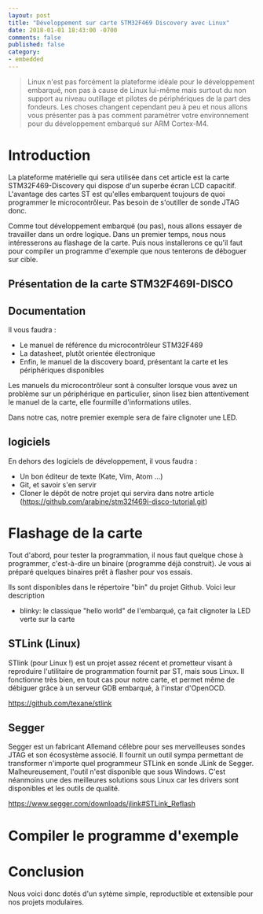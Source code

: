 ```yaml
---
layout: post
title: "Développement sur carte STM32F469 Discovery avec Linux"
date: 2018-01-01 18:43:00 -0700
comments: false
published: false
category:
- embedded
---
```


> Linux n'est pas forcément la plateforme idéale pour le développement embarqué, non pas à cause de Linux lui-même mais surtout du non support au niveau outillage et pilotes de périphériques de la part des fondeurs. Les choses changent cependant peu à peu et nous allons vous présenter pas à pas comment paramétrer votre environnement pour du développement embarqué sur ARM Cortex-M4.

# Introduction

La plateforme matérielle qui sera utilisée dans cet article est la carte STM32F469-Discovery qui dispose d'un superbe écran LCD capacitif. L'avantage des cartes ST est qu'elles embarquent toujours de quoi programmer le microcontrôleur. Pas besoin de s'outiller de sonde JTAG donc.

Comme tout développement embarqué (ou pas), nous allons essayer de travailler dans un ordre logique. Dans un premier temps, nous nous intéresserons au flashage de la carte. Puis nous installerons ce qu'il faut pour compiler un programme d'exemple que nous tenterons de déboguer sur cible.

## Présentation de la carte STM32F469I-DISCO


## Documentation

Il vous faudra :
  * Le manuel de référence du microcontrôleur STM32F469
  * La datasheet, plutôt orientée électronique
  * Enfin, le manuel de la discovery board, présentant la carte et les périphériques disponibles

Les manuels du microcontrôleur sont à consulter lorsque vous avez un problème sur un périphérique en particulier, sinon lisez bien attentivement le manuel de la carte, elle fourmille d'informations utiles.

Dans notre cas, notre premier exemple sera de faire clignoter une LED.

## logiciels

En dehors des logiciels de développement, il vous faudra :
  * Un bon éditeur de texte (Kate, Vim, Atom ...)
  * Git, et savoir s'en servir
  * Cloner le dépôt de notre projet qui servira dans notre article (https://github.com/arabine/stm32f469i-disco-tutorial.git)


# Flashage de la carte

Tout d'abord, pour tester la programmation, il nous faut quelque chose à programmer, c'est-à-dire un binaire (programme déjà construit). Je vous ai préparé quelques binaires prêt à flasher pour vos essais.

Ils sont disponibles dans le répertoire "bin" du projet Github. Voici leur description

  * blinky: le classique "hello world" de l'embarqué, ça fait clignoter la LED verte sur la carte

## STLink (Linux)

STlink (pour Linux !) est un projet assez récent et prometteur visant à reproduire l'utilitaire de programmation fournit par ST, mais sous Linux. Il fonctionne très bien, en tout cas pour notre carte, et permet même de débiguer grâce à un serveur GDB embarqué, à l'instar d'OpenOCD.

https://github.com/texane/stlink

## Segger

Segger est un fabricant Allemand célèbre pour ses merveilleuses sondes JTAG et son écosystème associé. Il fournit un outil sympa permettant de transformer n'importe quel programmeur STLink en sonde JLink de Segger. Malheureusement, l'outil n'est disponible que sous Windows. C'est néanmoins une des meilleures solutions sous Linux car les drivers sont disponibles et les outils de qualité.

https://www.segger.com/downloads/jlink#STLink_Reflash



# Compiler le programme d'exemple





# Conclusion

Nous voici donc dotés d'un sytème simple, reproductible et extensible pour nos projets modulaires.
